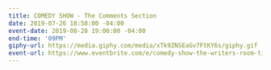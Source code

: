 ```yaml
---
title: COMEDY SHOW - The Comments Section
date: 2019-07-26 18:58:00 -04:00
event-date: 2019-08-28 19:00:00 -04:00
end-time: '09PM'
giphy-url: https://media.giphy.com/media/xTk9ZNSEaGv7FtKY6s/giphy.gif
event-url: https://www.eventbrite.com/e/comedy-show-the-writers-room-tickets-66731027299
---
```


